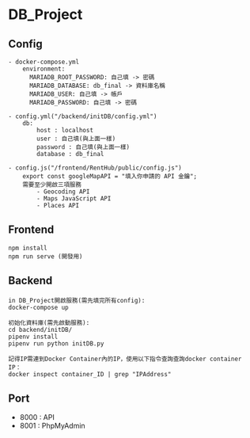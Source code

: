 # DB_Project

## Config
    - docker-compose.yml
        environment:
          MARIADB_ROOT_PASSWORD: 自己填 -> 密碼
          MARIADB_DATABASE: db_final -> 資料庫名稱
          MARIADB_USER: 自己填 -> 帳戶
          MARIADB_PASSWORD: 自己填 -> 密碼
        
    - config.yml("/backend/initDB/config.yml")
        db:
            host : localhost
            user : 自己填(與上面一樣)
            password : 自己填(與上面一樣)
            database : db_final

    - config.js("/frontend/RentHub/public/config.js")
        export const googleMapAPI = "填入你申請的 API 金鑰";
        需要至少開啟三項服務
            - Geocoding API
            - Maps JavaScript API
            - Places API

## Frontend
```
npm install
npm run serve (開發用)
```

## Backend
```
in DB_Project開啟服務(需先填完所有config):
docker-compose up

初始化資料庫(需先啟動服務):
cd backend/initDB/
pipenv install
pipenv run python initDB.py

記得IP需連到Docker Container內的IP，使用以下指令查詢查詢docker container IP：
docker inspect container_ID | grep "IPAddress"
```

## Port
 - 8000 : API
 - 8001 : PhpMyAdmin